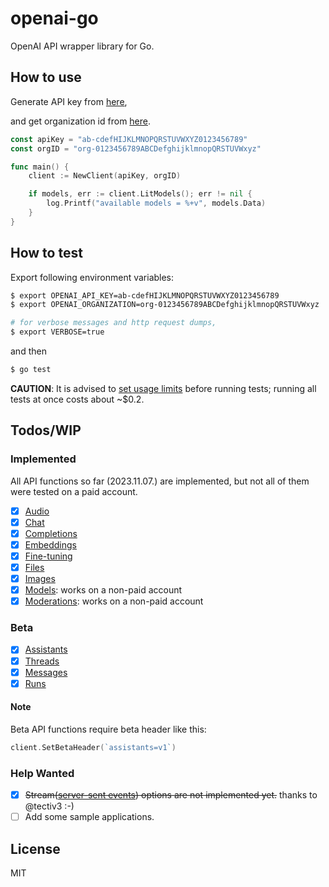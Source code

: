 # openai-go

OpenAI API wrapper library for Go.

## How to use

Generate API key from [here](https://platform.openai.com/account/api-keys),

and get organization id from [here](https://platform.openai.com/account/org-settings).

```go
const apiKey = "ab-cdefHIJKLMNOPQRSTUVWXYZ0123456789"
const orgID = "org-0123456789ABCDefghijklmnopQRSTUVWxyz"

func main() {
    client := NewClient(apiKey, orgID)

    if models, err := client.LitModels(); err != nil {
        log.Printf("available models = %+v", models.Data)
    }
}
```

## How to test

Export following environment variables:

```bash
$ export OPENAI_API_KEY=ab-cdefHIJKLMNOPQRSTUVWXYZ0123456789
$ export OPENAI_ORGANIZATION=org-0123456789ABCDefghijklmnopQRSTUVWxyz

# for verbose messages and http request dumps,
$ export VERBOSE=true

```

and then

```bash
$ go test
```

**CAUTION**: It is advised to [set usage limits](https://platform.openai.com/account/limits) before running tests; running all tests at once costs about ~$0.2.

## Todos/WIP

### Implemented

All API functions so far (2023.11.07.) are implemented, but not all of them were tested on a paid account.

- [X] [Audio](https://platform.openai.com/docs/api-reference/audio)
- [X] [Chat](https://platform.openai.com/docs/api-reference/chat)
- [X] [Completions](https://platform.openai.com/docs/api-reference/completions)
- [X] [Embeddings](https://platform.openai.com/docs/api-reference/embeddings)
- [X] [Fine-tuning](https://platform.openai.com/docs/api-reference/fine-tuning)
- [X] [Files](https://platform.openai.com/docs/api-reference/files)
- [X] [Images](https://platform.openai.com/docs/api-reference/images)
- [X] [Models](https://platform.openai.com/docs/api-reference/models): works on a non-paid account
- [X] [Moderations](https://platform.openai.com/docs/api-reference/moderations): works on a non-paid account

### Beta

- [X] [Assistants](https://platform.openai.com/docs/api-reference/assistants)
- [X] [Threads](https://platform.openai.com/docs/api-reference/threads)
- [X] [Messages](https://platform.openai.com/docs/api-reference/messages)
- [X] [Runs](https://platform.openai.com/docs/api-reference/runs)

#### Note

Beta API functions require beta header like this:

```go
client.SetBetaHeader(`assistants=v1`)
```

### Help Wanted

- [X] ~~Stream([server-sent events](https://developer.mozilla.org/en-US/docs/Web/API/Server-sent_events/Using_server-sent_events#event_stream_format)) options are not implemented yet.~~ thanks to @tectiv3 :-)
- [ ] Add some sample applications.

## License

MIT

